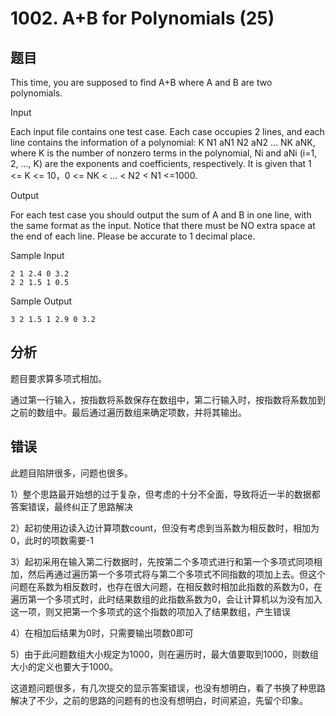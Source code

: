 # 1002. A+B for Polynomials (25)

## 题目

This time, you are supposed to find A+B where A and B are two polynomials.

Input

Each input file contains one test case. Each case occupies 2 lines, and each line contains the information of a polynomial: K N1 aN1 N2 aN2 ... NK aNK, where K is the number of nonzero terms in the polynomial, Ni and aNi (i=1, 2, ..., K) are the exponents and coefficients, respectively. It is given that 1 <= K <= 10，0 <= NK < ... < N2 < N1 <=1000.

Output

For each test case you should output the sum of A and B in one line, with the same format as the input. Notice that there must be NO extra space at the end of each line. Please be accurate to 1 decimal place.

Sample Input

```
2 1 2.4 0 3.2
2 2 1.5 1 0.5
```

Sample Output

```
3 2 1.5 1 2.9 0 3.2
```

## 分析

题目要求算多项式相加。

通过第一行输入，按指数将系数保存在数组中，第二行输入时，按指数将系数加到之前的数组中。最后通过遍历数组来确定项数，并将其输出。

## 错误

此题目陷阱很多，问题也很多。

1）整个思路最开始想的过于复杂，但考虑的十分不全面，导致将近一半的数据都答案错误，最终纠正了思路解决

2）起初使用边读入边计算项数count，但没有考虑到当系数为相反数时，相加为0，此时的项数需要-1

3）起初采用在输入第二行数据时，先按第二个多项式进行和第一个多项式同项相加，然后再通过遍历第一个多项式将与第二个多项式不同指数的项加上去。但这个问题在系数为相反数时，也存在很大问题，在相反数时相加此指数的系数为0，在遍历第一个多项式时，此时结果数组的此指数系数为0，会让计算机以为没有加入这一项，则又把第一个多项式的这个指数的项加入了结果数组，产生错误

4）在相加后结果为0时，只需要输出项数0即可

5）由于此问题数组大小规定为1000，则在遍历时，最大值要取到1000，则数组大小的定义也要大于1000。

这道题问题很多，有几次提交的显示答案错误，也没有想明白，看了书换了种思路解决了不少，之前的思路的问题有的也没有想明白，时间紧迫，先留个印象。

